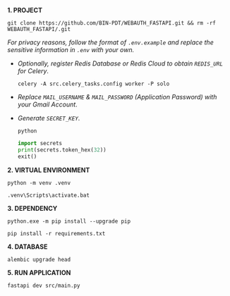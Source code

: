 **1. PROJECT**

```
git clone https://github.com/BIN-PDT/WEBAUTH_FASTAPI.git && rm -rf WEBAUTH_FASTAPI/.git
```

_For privacy reasons, follow the format of `.env.example` and replace the sensitive information in `.env` with your own._

-   _Optionally, register Redis Database or Redis Cloud to obtain `REDIS_URL` for Celery_.

    ```
    celery -A src.celery_tasks.config worker -P solo
    ```

-   _Replace `MAIL_USERNAME` & `MAIL_PASSWORD` (Application Password) with your Gmail Account_.

-   _Generate `SECRET_KEY`_.

    ```
    python
    ```

    ```python
    import secrets
    print(secrets.token_hex(32))
    exit()
    ```

**2. VIRTUAL ENVIRONMENT**

```
python -m venv .venv
```

```
.venv\Scripts\activate.bat
```

**3. DEPENDENCY**

```
python.exe -m pip install --upgrade pip
```

```
pip install -r requirements.txt
```

**4. DATABASE**

```
alembic upgrade head
```

**5. RUN APPLICATION**

```
fastapi dev src/main.py
```

